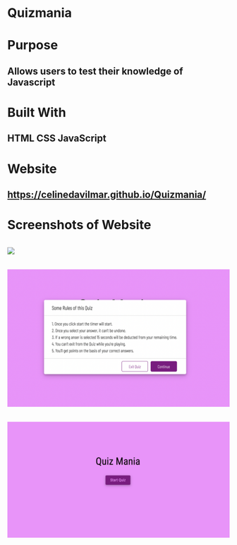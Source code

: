 # Quizmania

# Purpose
## Allows users to test their knowledge of Javascript

# Built With
## HTML CSS JavaScript

# Website
## https://celinedavilmar.github.io/Quizmania/

# Screenshots of Website
## <img src="./QuestionsScreen"/>
## <img src="./RulesScreen.png"/>
## <img src="./StartScreen.png"/>
